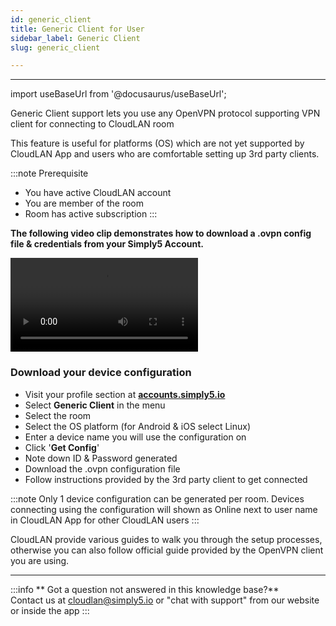 ```yaml
---
id: generic_client
title: Generic Client for User
sidebar_label: Generic Client
slug: generic_client

---
```

---

import useBaseUrl from '@docusaurus/useBaseUrl';

Generic Client support lets you use any OpenVPN protocol supporting VPN client for connecting to CloudLAN room <br />

This feature is useful for platforms (OS) which are not yet supported by CloudLAN App and users who are comfortable setting up 3rd party clients. <br />


:::note Prerequisite
- You have active CloudLAN account
- You are member of the room 
- Room has active subscription
:::


**The following video clip demonstrates how to download a .ovpn config file & credentials from your Simply5 Account.**
<div className = "iframe_container">
   <video className="responsive-iframe" src={useBaseUrl("videos/Generic_client.mp4")} title="Download Generic client config" autoPlay="true" controls></video>
</div>

### Download your device configuration
- Visit your profile section at [**accounts.simply5.io**](http://accounts.simply5.io/) 
- Select **Generic Client** in the menu
- Select the room 
- Select the OS platform (for Android & iOS select Linux)
- Enter a device name you will use the configuration on
- Click '**Get Config**'
- Note down ID & Password generated
- Download the .ovpn configuration file 
- Follow instructions provided by the 3rd party client to get connected

:::note
Only 1 device configuration can be generated per room. Devices connecting using the configuration will shown as Online next to user name in CloudLAN App for other CloudLAN users
:::

CloudLAN provide various guides to walk you through the setup processes, otherwise you can also follow official guide provided by the OpenVPN client you are using.


---
:::info
 ** Got a question not answered in this knowledge base?** <br />
 Contact us at [cloudlan@simply5.io](mailto:cloudlan@simply5.io) or "chat with support" from our website or inside the app
:::